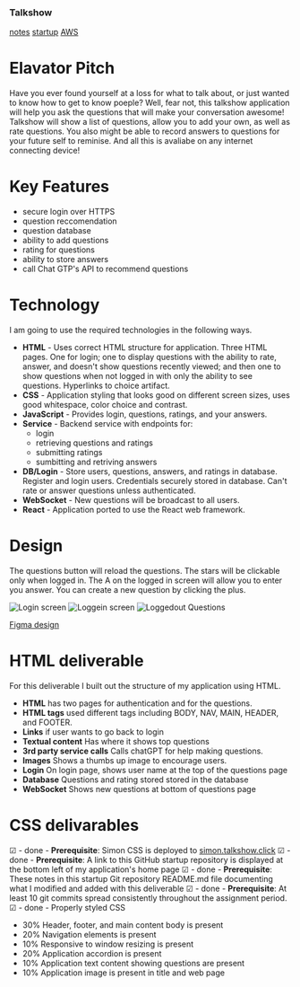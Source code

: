 ### Talkshow
[notes](./notes.md)
[startup](https://startup.talkshow.click)
[AWS](https://us-east-1.console.aws.amazon.com/console/home?region=us-east-1)

# Elavator Pitch
Have you ever found yourself at a loss for what to talk about, or just wanted to know how to get to know poeple? Well, fear not, this talkshow application will help you ask the questions that will make your conversation awesome! Talkshow will show a list of questions, allow you to add your own, as well as rate questions. You also might be able to record answers to questions for your future self to reminise. And all this is avaliabe on any internet connecting device!

# Key Features
- secure login over HTTPS
- question reccomendation
- question database
- ability to add questions
- rating for questions
- ability to store answers
- call Chat GTP's API to recommend questions

# Technology
I am going to use the required technologies in the following ways.

- __HTML__ - Uses correct HTML structure for application. Three HTML pages. One for login; one to display questions with the ability to rate, answer, and doesn't show questions recently viewed; and then one to show questions when not logged in with only the ability to see questions. Hyperlinks to choice artifact.
- __CSS__ - Application styling that looks good on different screen sizes, uses good whitespace, color choice and contrast.
- __JavaScript__ - Provides login, questions, ratings, and your answers.
- __Service__ - Backend service with endpoints for:
     - login
     - retrieving questions and ratings
     - submitting ratings
     - sumbitting and retriving answers
- __DB/Login__ - Store users, questions, answers, and ratings in database. Register and login users. Credentials securely stored in database. Can't rate or answer questions unless authenticated.
- __WebSocket__ - New questions will be broadcast to all users.
- __React__ - Application ported to use the React web framework.

# Design
The questions button will reload the questions. The stars will be clickable only when logged in. The A on the logged in screen will allow you to enter you answer. You can create a new question by clicking the plus.

![Login screen](https://github.com/Emilisav/startup/assets/144365339/b8dc2b7d-cb1a-46f6-9732-3b24b4b5ae52)
![Loggein screen](https://github.com/Emilisav/startup/assets/144365339/759ec4de-1b97-427e-a2f3-08bfa96ff308)
![Loggedout Questions](https://github.com/Emilisav/startup/assets/144365339/bd5b3081-ac8e-44ad-b61c-955ec83b18f4)

[Figma design](https://www.figma.com/file/Fg6VrxrCSE1NohcuVY39gn/Talkshow?type=design&node-id=0%3A1&mode=design&t=OaUyk8pHjRbHTPUX-1)

# HTML deliverable
For this deliverable I built out the structure of my application using HTML.

- __HTML__ has two pages for authentication and for the questions.
- __HTML tags__ used different tags including BODY, NAV, MAIN, HEADER, and FOOTER.
- __Links__ if user wants to go back to login
- __Textual content__ Has where it shows top questions
- __3rd party service calls__ Calls chatGPT for help making questions.
- __Images__ Shows a thumbs up image to encourage users.
- __Login__ On login page, shows user name at the top of the questions page
- __Database__ Questions and rating stored stored in the database
- __WebSocket__ Shows new questions at bottom of questions page

# CSS delivarables

☑ - done - **Prerequisite**: Simon CSS is deployed to [simon.talkshow.click](https://simon.talkshow.click/)
☑ - done - **Prerequisite**: A link to this GitHub startup repository is displayed at the bottom left of my application's home page
☑ - done - **Prerequisite**: These notes in this startup Git repository README.md file documenting what I modified and added with this deliverable
☑ - done - **Prerequisite**: At least 10 git commits spread consistently throughout the assignment period.
☑ - done - Properly styled CSS
  - 30% Header, footer, and main content body is present
  - 20% Navigation elements is present
  - 10% Responsive to window resizing is present
  - 20% Application accordion is present 
  - 10% Application text content showing questions are present
  - 10% Application image is present in title and web page

